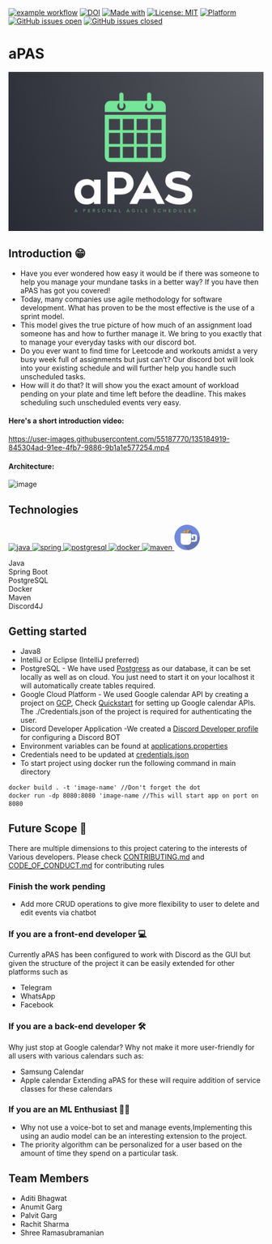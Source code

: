 [![example workflow](https://github.com/elric97/CalBot/actions/workflows/maven.yml/badge.svg)](https://github.com/elric97/CalBot/actions/workflows/maven.yml)
[![DOI](https://zenodo.org/badge/DOI/10.5281/zenodo.5528822.svg)](https://doi.org/10.5281/zenodo.5528822)
[![Made with](https://img.shields.io/badge/Made%20with-Java-blue)](https://www.java.com/en/)
[![License: MIT](https://img.shields.io/badge/license-MIT-green)](https://github.com/elric97/CalBot/blob/master/LICENSE)
[![Platform](https://img.shields.io/badge/platform-discord-blue)](https://discord.com/)
[![GitHub issues open](https://img.shields.io/github/issues/elric97/CalBot)](https://github.com/elric97/CalBot/issues)
[![GitHub issues closed](https://img.shields.io/github/issues-closed/elric97/CalBot?color=magenta)](https://github.com/elric97/CalBot/issues)
# aPAS
![image](https://raw.githubusercontent.com/elric97/CalBot/master/Design/Logo.png)

## Introduction 😁
* Have you ever wondered how easy it would be if there was someone to help you manage your mundane tasks in a better way? If you have then aPAS has got you covered!
* Today, many companies use agile methodology for software development. What has proven to be the most effective is the use of a sprint model. 
* This model gives the true picture of how much of an assignment load someone has and how to further manage it. We bring to you exactly that to manage your everyday tasks with our discord bot.
* Do you ever want to find time for Leetcode and workouts amidst a very busy week full of assignments but just can’t? Our discord bot will look into your existing schedule and will further help you handle such unscheduled tasks. 
* How will it do that? It will show you the exact amount of workload pending on your plate and time left before the deadline. This makes scheduling such unscheduled events very easy. 

#### Here's a short introduction video:
https://user-images.githubusercontent.com/55187770/135184919-845304ad-91ee-4fb7-9886-9b1a1e577254.mp4


#### Architecture:
![image](https://user-images.githubusercontent.com/16212546/133550649-23125bf6-476e-435e-8f16-42a777d034fb.png)

## Technologies
<p>
  <a href="https://www.java.com/en/" target="_blank"> 
    <img src="https://cdn.jsdelivr.net/gh/devicons/devicon/icons/java/java-original.svg" alt="java" width="50" height="50"/>
  </a>
  <a href="https://spring.io/" target="_blank"> 
    <img src="https://cdn.jsdelivr.net/gh/devicons/devicon/icons/spring/spring-original.svg" alt="spring" width="50" height="50"/>
  </a>
  <a href="https://www.postgresql.org/" target="_blank"> 
    <img src="https://cdn.jsdelivr.net/gh/devicons/devicon/icons/postgresql/postgresql-original.svg" alt="postgresql" width="50" height="50"/>
  </a>
  <a href="https://www.docker.com/" target="_blank">
    <img src="https://cdn.jsdelivr.net/gh/devicons/devicon/icons/docker/docker-original.svg" alt="docker" height="50" width="50">
  </a>
  <a href="https://www.docker.com/" target="_blank">
    <img src="https://symbols.getvecta.com/stencil_74/18_apache-maven-icon.2a3ad94f03.svg" alt="maven" height="50" width="50">
  </a>
  <a href="https://discord4j.com/">
    <img src="https://raw.githubusercontent.com/Discord4J/discord4j-web/master/public/logo.svg?sanitize=true" alt="Discord4J" height="50" width="50"/>
  </a>
</p> 

Java\
Spring Boot\
PostgreSQL\
Docker\
Maven\
Discord4J
## Getting started
* Java8
* IntelliJ or Eclipse (IntelliJ preferred)
* PostgreSQL - We have used [Postgress](https://www.postgresql.org) as our database, it can be set locally as well as on cloud. You just need to start it on your localhost it will automatically create tables required.
* Google Cloud Platform - We used Google calendar API by creating a project on [GCP](https://developers.google.com/workspace/guides/create-project), Check [Quickstart](https://developers.google.com/calendar/api/quickstart/java) for setting up Google calendar APIs. The ./Credentials.json of the project is required for authenticating the user.
* Discord Developer Application -We created a [Discord Developer profile](https://discord.com/developers/docs/intro) for configuring a Discord BOT 
* Environment variables can be found at [applications.properties](/src/main/resources/application.properties)
* Credentials need to be updated at [credentials.json](/src/main/resources/credentials.json)
* To start project using docker run the following command in main directory
````
docker build . -t 'image-name' //Don't forget the dot
docker run -dp 8080:8080 'image-name //This will start app on port on 8080
````


## Future Scope 🐾
There are multiple dimensions to this project catering to the interests of
Various developers. Please check [CONTRIBUTING.md](./CONTRIBUTING.md) and [CODE_OF_CONDUCT.md](./CODE_OF_CONDUCT.md) for contributing rules

### Finish the work pending 
* Add more CRUD operations to give more flexibility to user to delete and edit events via chatbot

### If you are a front-end developer 💻
Currently aPAS has been configured to work with Discord as the GUI but given the structure of the project it can be easily extended for other platforms such as
* Telegram
* WhatsApp
* Facebook 

### If you are a back-end developer 🛠️
Why just stop at Google calendar? Why not make it more user-friendly for all users with various calendars such as:
* Samsung Calendar
* Apple calendar
Extending aPAS for these will require addition of service classes for these calendars

### If you are an ML Enthusiast 🧑‍🔬
* Why not use a voice-bot to set and manage events,Implementing this using an audio model can be an interesting extension to the project.
* The priority algorithm can be personalized for a user based on the amount of time they spend on a particular task. 

## Team Members
* Aditi Bhagwat
* Anumit Garg
* Palvit Garg
* Rachit Sharma
* Shree Ramasubramanian
